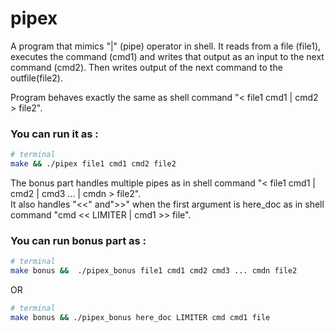 # pipex

A program that mimics "|" (pipe) operator in shell. It reads from a file (file1), executes the command (cmd1) and writes that output as an input to the next command (cmd2). Then writes output of the next command to the outfile(file2).

Program behaves exactly the same as shell command "< file1 cmd1 | cmd2 > file2".
### You can run it as :
```zsh
# terminal
make && ./pipex file1 cmd1 cmd2 file2
```

The bonus part handles multiple pipes as in shell command "< file1 cmd1 | cmd2 | cmd3 ... | cmdn > file2".\
It also handles "<<" and">>" when the first argument is here_doc as in shell command "cmd << LIMITER | cmd1 >> file".
### You can run bonus part as :
```zsh
# terminal
make bonus &&  ./pipex_bonus file1 cmd1 cmd2 cmd3 ... cmdn file2
```
OR
```zsh
# terminal
make bonus && ./pipex_bonus here_doc LIMITER cmd cmd1 file
```
